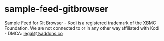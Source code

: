 # sample-feed-gitbrowser
Sample Feed for Git Browser - Kodi is a registered trademark of the XBMC Foundation. We are not connected to or in any other way affiliated with Kodi - DMCA: legal@tvaddons.co
